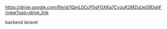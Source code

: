 https://drive.google.com/file/d/1QmL0CcP5gFGXKa7CyzuK2MZuUeS9DshF/view?usp=drive_link

backend laravel

